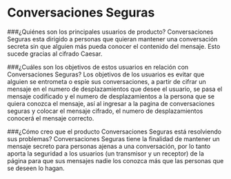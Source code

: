 # Conversaciones Seguras

###¿Quiénes son los principales usuarios de producto?
Conversaciones Seguras esta dirigido a personas que quieran mantener una conversación secreta
sin que alguien más pueda conocer el contenido del mensaje. Esto sucede gracias al cifrado Caesar.

###¿Cuáles son los objetivos de estos usuarios en relación con  Conversaciones Seguras?
Los objetivos de los usuarios es evitar que alguien se entrometa o espíe sus conversaciones, a partir de cifrar un mensaje en el numero de desplazamientos que desee el usuario, se pasa el mensaje codificado y el numero de desplazamientos a la persona que se quiera conozca el mensaje, así al ingresar a la pagina de conversaciones seguras y colocar el mensaje cifrado, el numero de desplazamientos conocerá el mensaje correcto.


###¿Cómo creo que el producto Conversaciones Seguras está resolviendo sus problemas?
Conversaciones Seguras tiene la finalidad de mantener un mensaje secreto para personas ajenas a una conversación, por lo tanto aporta la seguridad a los usuarios (un transmisor y un receptor) de la página  para que sus mensajes nadie los conozca más que las personas que se deseen lo hagan.
